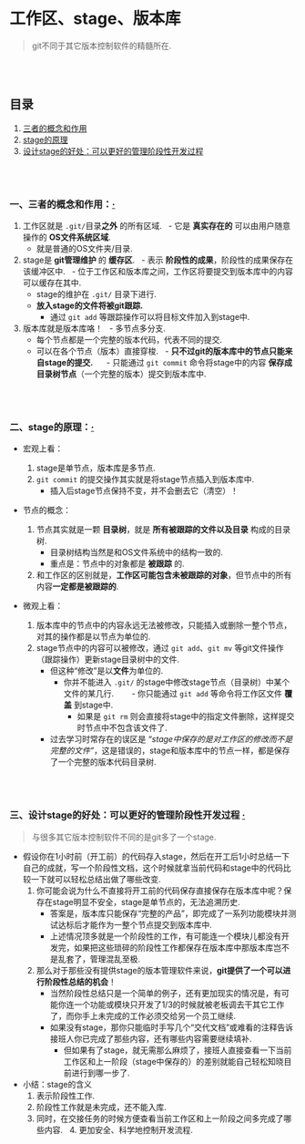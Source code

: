 # 工作区、stage、版本库
> git不同于其它版本控制软件的精髓所在.

<br><br>

## 目录
1. [三者的概念和作用](#一三者的概念和作用)
2. [stage的原理](#二stage的原理)
3. [设计stage的好处：可以更好的管理阶段性开发过程](#三设计stage的好处可以更好的管理阶段性开发过程--)

<br><br>

### 一、三者的概念和作用：[·](#目录)

1. 工作区就是 `.git/`目录**之外** 的所有区域.
   - 它是 **真实存在的** 可以由用户随意操作的 **OS文件系统区域**.
      - 就是普通的OS文件夹/目录.
2. stage是 **git管理维护** 的 **缓存区**.
   - 表示 **阶段性的成果**，阶段性的成果保存在该缓冲区中.
   - 位于工作区和版本库之间，工作区将要提交到版本库中的内容可以缓存在其中.
   - stage的维护在 `.git/` 目录下进行.
   - **放入stage的文件将被git跟踪.**
      - 通过 `git add` 等跟踪操作可以将目标文件加入到stage中.
3. 版本库就是版本库咯！
   - 多节点多分支.
   - 每个节点都是一个完整的版本代码，代表不同的提交.
   - 可以在各个节点（版本）直接穿梭.
   - **只不过git的版本库中的节点只能来自stage的提交.**
      - 只能通过 `git commit` 命令将stage中的内容 **保存成目录树节点**（一个完整的版本）提交到版本库中.

<br><br>

### 二、stage的原理：[·](#目录)

- 宏观上看：
   1. stage是单节点，版本库是多节点.
   2. `git commit` 的提交操作其实就是将stage节点插入到版本库中.
      - 插入后stage节点保持不变，并不会删去它（清空）！


- 节点的概念：
  1. 节点其实就是一颗 **目录树**，就是 **所有被跟踪的文件以及目录** 构成的目录树.
     - 目录树结构当然是和OS文件系统中的结构一致的.
     - 重点是：节点中的对象都是 **被跟踪** 的.
  2. 和工作区的区别就是，**工作区可能包含未被跟踪的对象**，但节点中的所有内容**一定都是被跟踪的**.


- 微观上看：
  1. 版本库中的节点中的内容永远无法被修改，只能插入或删除一整个节点，对其的操作都是以节点为单位的.
  2. stage节点中的内容可以被修改，通过 `git add`、`git mv` 等git文件操作（跟踪操作）更新stage目录树中的文件.
     - 但这种“修改”是以**文件**为单位的.
        - 你并不能进入 `.git/` 的stage中修改stage节点（目录树）中某个文件的某几行.
        - 你只能通过 `git add` 等命令将工作区文件 **覆盖** 到stage中.
           - 如果是 `git rm` 则会直接将stage中的指定文件删除，这样提交时节点中不包含该文件了.
     - 过去学习时常存在的误区是 _“stage中保存的是对工作区的修改而不是完整的文件”_，这是错误的，stage和版本库中的节点一样，都是保存了一个完整的版本代码目录树.

<br><br>

### 三、设计stage的好处：可以更好的管理阶段性开发过程  [·](#目录)
> 与很多其它版本控制软件不同的是git多了一个stage.

- 假设你在1小时前（开工前）的代码存入stage，然后在开工后1小时总结一下自己的成就，写一个阶段性文档，这个时候就拿当前代码和stage中的代码比较一下就可以轻松总结出做了哪些改变.
  1. 你可能会说为什么不直接将开工前的代码保存直接保存在版本库中呢？保存在stage明显不安全，stage是单节点的，无法追溯历史.
     - 答案是，版本库只能保存“完整的产品”，即完成了一系列功能模块并测试达标后才能作为一整个节点提交到版本库中.
     - 上述情况顶多就是一个阶段性的工作，有可能连一个模块儿都没有开发完，如果把这些琐碎的阶段性工作都保存在版本库中那版本库岂不是乱套了，管理混乱至极.
  2. 那么对于那些没有提供stage的版本管理软件来说，**git提供了一个可以进行阶段性总结的机会**！
     - 当然阶段性总结只是一个简单的例子，还有更加现实的情况是，有可能你连一个功能或模块只开发了1/3的时候就被老板调去干其它工作了，而你手上未完成的工作必须交给另一个员工继续.
     - 如果没有stage，那你只能临时手写几个“交代文档”或难看的注释告诉接班人你已完成了那些内容，还有哪些内容需要继续填补.
        - 但如果有了stage，就无需那么麻烦了，接班人直接查看一下当前工作区和上一阶段（stage中保存的）的差别就能自己轻松知晓目前进行到哪一步了.
- 小结：stage的含义
   1. 表示阶段性工作.
   2. 阶段性工作就是未完成，还不能入库.
   3. 同时，在交接任务的时候方便查看当前工作区和上一阶段之间多完成了哪些内容.
   4. 更加安全、科学地控制开发流程.
